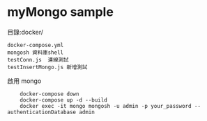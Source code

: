 # myMongo sample
目錄:docker/
```
docker-compose.yml
mongosh 資料庫shell
testConn.js  連線測試
testInsertMongo.js 新增測試
```
啟用 mongo
```
    docker-compose down
    docker-compose up -d --build
    docker exec -it mongo mongosh -u admin -p your_password --authenticationDatabase admin
```